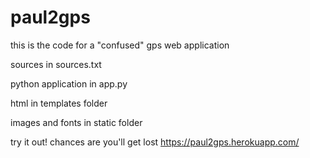 # paul2gps

this is the code for a "confused" gps web application

sources in sources.txt

python application in app.py 

html in templates folder

images and fonts in static folder


try it out! chances are you'll get lost
https://paul2gps.herokuapp.com/

